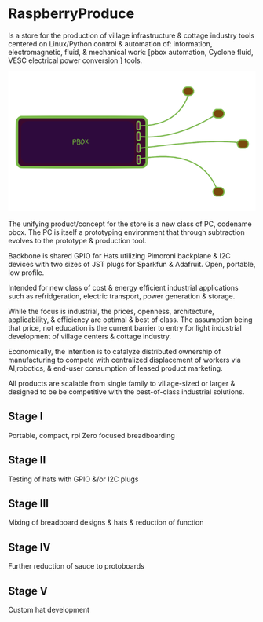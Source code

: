 # RaspberryProduce



Is a store for the production of village infrastructure & cottage industry tools centered on Linux/Python control & automation of: information, electromagnetic, fluid, & mechanical work: [pbox automation, Cyclone fluid, VESC electrical power conversion ] tools.

![Alt text](images/pbox.png)

The unifying product/concept for the store is a new class of PC, codename pbox. The PC is itself a prototyping environment that through subtraction evolves to the prototype & production tool. 

Backbone is shared GPIO for Hats utilizing Pimoroni backplane & I2C devices with two sizes of JST plugs for Sparkfun & Adafruit. Open, portable, low profile.  

Intended for new class of cost & energy efficient industrial applications such as refridgeration, electric transport, power generation & storage.

While the focus is industrial, the prices, openness, architecture, applicability, & efficiency are optimal & best of class. The assumption being that price, not education is the current barrier to entry for light industrial development of village centers & cottage industry.

Economically, the intention is to catalyze distributed ownership of manufacturing to compete with centralized displacement of workers via AI,robotics, & end-user consumption of leased product marketing.

All products are scalable from single family to village-sized or larger & designed to be be competitive with the best-of-class industrial solutions.







## Stage I
Portable, compact, rpi Zero focused breadboarding
## Stage II
Testing of hats with GPIO &/or I2C plugs
## Stage III
Mixing of breadboard designs & hats & reduction of function
## Stage IV
Further reduction of sauce to protoboards
## Stage V
Custom hat development
